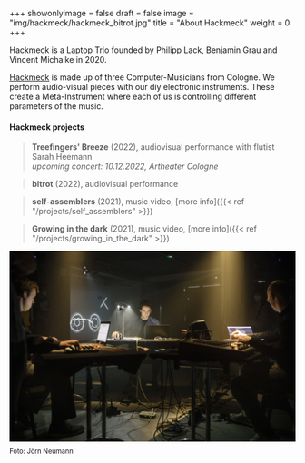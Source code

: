 +++
showonlyimage = false
draft = false
image = "img/hackmeck/hackmeck_bitrot.jpg"
title = "About Hackmeck"
weight = 0
+++

Hackmeck is a Laptop Trio founded by Philipp Lack, Benjamin Grau and Vincent Michalke in 2020.
<!--more-->

[Hackmeck](https://hackmeck.eu/) is made up of three Computer-Musicians from Cologne. We perform audio-visual pieces with our diy electronic instruments. These create a Meta-Instrument where each of us is controlling different parameters of the music.

#### Hackmeck projects
>**Treefingers' Breeze** (2022), audiovisual performance with flutist Sarah Heemann  
>*upcoming concert: 10.12.2022, Artheater Cologne*

>**bitrot** (2022), audiovisual performance  

>**self-assemblers** (2021), music video, [more info]({{< ref "/projects/self_assemblers" >}})  

>**Growing in the dark** (2021), music video, [more info]({{< ref "/projects/growing_in_the_dark" >}})






![Hackmeck at Achtbrücken Festival][1]
<sub>Foto: Jörn Neumann</sub>





[1]: /img/hackmeck/hackmeck_bitrot.jpg